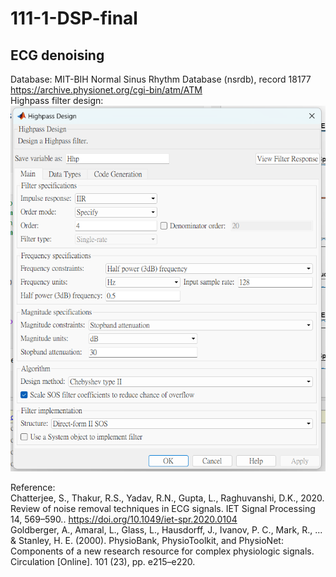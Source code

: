 # 111-1-DSP-final
## ECG denoising  
Database: MIT-BIH Normal Sinus Rhythm Database (nsrdb), record 18177  
https://archive.physionet.org/cgi-bin/atm/ATM  
Highpass filter design:  
![image](https://github.com/MuajiiTsai/111-1-DSP-final/blob/main/baseline_wandering_filter.png)

Reference:  
Chatterjee, S., Thakur, R.S., Yadav, R.N., Gupta, L., Raghuvanshi, D.K., 2020. Review of noise removal techniques in ECG signals. IET Signal Processing 14, 569–590.. https://doi.org/10.1049/iet-spr.2020.0104  
Goldberger, A., Amaral, L., Glass, L., Hausdorff, J., Ivanov, P. C., Mark, R., ... & Stanley, H. E. (2000). PhysioBank, PhysioToolkit, and PhysioNet: Components of a new research resource for complex physiologic signals. Circulation [Online]. 101 (23), pp. e215–e220.  
